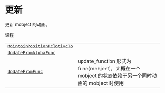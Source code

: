 # 更新

更新 mobject 的动画。

课程

|||
|-|-|
[`MaintainPositionRelativeTo`]()|
[`UpdateFromAlphaFunc`]()|
[`UpdateFromFunc`]()|update_function 形式为 func(mobject)，大概在一个 mobject 的状态依赖于另一个同时动画的 mobject 时使用
